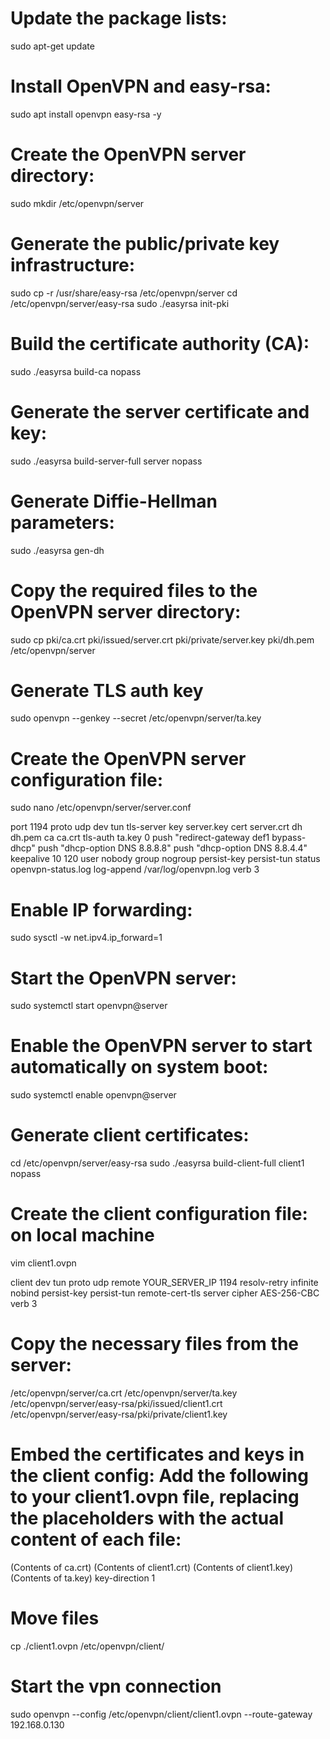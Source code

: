 # Update the package lists:
sudo apt-get update

# Install OpenVPN and easy-rsa:
sudo apt install openvpn easy-rsa -y

# Create the OpenVPN server directory:
sudo mkdir /etc/openvpn/server

# Generate the public/private key infrastructure:
sudo cp -r /usr/share/easy-rsa /etc/openvpn/server
cd /etc/openvpn/server/easy-rsa 
sudo ./easyrsa init-pki

# Build the certificate authority (CA):
sudo ./easyrsa build-ca nopass

# Generate the server certificate and key:
sudo ./easyrsa build-server-full server nopass

# Generate Diffie-Hellman parameters:
sudo ./easyrsa gen-dh

# Copy the required files to the OpenVPN server directory:
sudo cp pki/ca.crt pki/issued/server.crt pki/private/server.key pki/dh.pem /etc/openvpn/server

# Generate TLS auth key
sudo openvpn --genkey --secret /etc/openvpn/server/ta.key

# Create the OpenVPN server configuration file:
sudo nano /etc/openvpn/server/server.conf

port 1194
proto udp
dev tun
tls-server
key server.key
cert server.crt
dh dh.pem
ca ca.crt
tls-auth ta.key 0
push "redirect-gateway def1 bypass-dhcp"
push "dhcp-option DNS 8.8.8.8"
push "dhcp-option DNS 8.8.4.4"
keepalive 10 120
user nobody
group nogroup
persist-key
persist-tun
status openvpn-status.log
log-append /var/log/openvpn.log
verb 3

# Enable IP forwarding:
sudo sysctl -w net.ipv4.ip_forward=1

# Start the OpenVPN server:
sudo systemctl start openvpn@server

# Enable the OpenVPN server to start automatically on system boot:
sudo systemctl enable openvpn@server


# Generate client certificates:
cd /etc/openvpn/server/easy-rsa
sudo ./easyrsa build-client-full client1 nopass


# Create the client configuration file: on local machine
vim client1.ovpn

client
dev tun
proto udp
remote YOUR_SERVER_IP 1194
resolv-retry infinite
nobind
persist-key
persist-tun
remote-cert-tls server
cipher AES-256-CBC
verb 3

# Copy the necessary files from the server:
/etc/openvpn/server/ca.crt
/etc/openvpn/server/ta.key
/etc/openvpn/server/easy-rsa/pki/issued/client1.crt
/etc/openvpn/server/easy-rsa/pki/private/client1.key

# Embed the certificates and keys in the client config: Add the following to your client1.ovpn file, replacing the placeholders with the actual content of each file:
<ca>
(Contents of ca.crt)
</ca>

<cert>
(Contents of client1.crt)
</cert>

<key>
(Contents of client1.key)
</key>

<tls-auth>
(Contents of ta.key)
</tls-auth>
key-direction 1

# Move files
cp ./client1.ovpn /etc/openvpn/client/

# Start the vpn connection
sudo openvpn --config /etc/openvpn/client/client1.ovpn --route-gateway 192.168.0.130